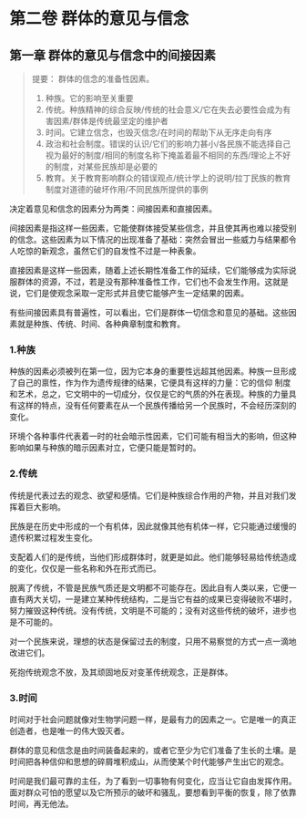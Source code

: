 # 第二卷 群体的意见与信念

## 第一章 群体的意见与信念中的间接因素
> 提要：
> 群体的信念的准备性因素。
> 1. 种族。它的影响至关重要
> 2. 传统。种族精神的综合反映/传统的社会意义/它在失去必要性会成为有害因素/群体是传统最坚定的维护者
> 3. 时间。它建立信念，也毁灭信念/在时间的帮助下从无序走向有序
> 4. 政治和社会制度。错误的认识/它们的影响力甚小/各民族不能选择自己视为最好的制度/相同的制度名称下掩盖着最不相同的东西/理论上不好的制度，对某些民族却是必要的
> 5. 教育。关于教育影响群众的错误观点/统计学上的说明/拉丁民族的教育制度对道德的破坏作用/不同民族所提供的事例

决定着意见和信念的因素分为两类：间接因素和直接因素。

间接因素是指这样一些因素，它能使群体接受某些信念，并且使其再也难以接受别的信念。这些因素为以下情况的出现准备了基础：突然会冒出一些威力与结果都令人吃惊的新观念，虽然它们的自发性不过是一种表象。

直接因素是这样一些因素，随着上述长期性准备工作的延续，它们能够成为实际说服群体的资源，不过，若是没有那种准备性工作，它们也不会发生作用。这就是说，它们是使观念采取一定形式并且使它能够产生一定结果的因素。

有些间接因素具有普遍性，可以看出，它们是群体一切信念和意见的基础。这些因素就是种族、传统、时间、各种典章制度和教育。

### 1.种族
种族的因素必须被列在第一位，因为它本身的重要性远超其他因素。种族一旦形成了自己的禀性，作为作为遗传规律的结果，它便具有这样的力量：它的信仰
制度和艺术，总之，它文明中的一切成分，仅仅是它的气质的外在表现。种族的力量具有这样的特点，没有任何要素在从一个民族传播给另一个民族时，不会经历深刻的变化。

环境个各种事件代表着一时的社会暗示性因素，它们可能有相当大的影响，但这种影响如果与种族的暗示因素对立，它便只能是暂时的。

### 2.传统
传统是代表过去的观念、欲望和感情。它们是种族综合作用的产物，并且对我们发挥着巨大影响。

民族是在历史中形成的一个有机体，因此就像其他有机体一样，它只能通过缓慢的遗传积累过程发生变化。

支配着人们的是传统，当他们形成群体时，就更是如此。他们能够轻易给传统造成的变化，仅仅是一些名称和外在形式而已。

脱离了传统，不管是民族气质还是文明都不可能存在。因此自有人类以来，它便一直有两大关切，一是建立某种传统结构，二是当它有益的成果已变得破败不堪时，努力摧毁这种传统。没有传统，文明是不可能的；没有对这些传统的破坏，进步也是不可能的。

对一个民族来说，理想的状态是保留过去的制度，只用不易察觉的方式一点一滴地改进它们。

死抱传统观念不放，及其顽固地反对变革传统观念，正是群体。

### 3.时间
时间对于社会问题就像对生物学问题一样，是最有力的因素之一。它是唯一的真正创造者，也是唯一的伟大毁灭者。

群体的意见和信念是由时间装备起来的，或者它至少为它们准备了生长的土壤。是时间把各种信仰和思想的碎屑堆积成山，从而使某个时代能够产生出它的观念。

时间是我们最可靠的主任，为了看到一切事物有何变化，应当让它自由发挥作用。面对群众可怕的愿望以及它所预示的破坏和骚乱，要想看到平衡的恢复，除了依靠时间，再无他法。